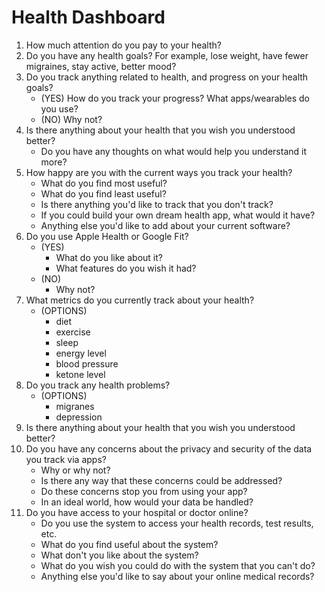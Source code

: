 # Health Dashboard

1. How much attention do you pay to your health?
1. Do you have any health goals? For example, lose weight, have fewer migraines, stay active, better mood?
1. Do you track anything related to health, and progress on your health goals?
	- (YES) How do you track your progress? What apps/wearables do you use?
	- (NO) Why not?
1. Is there anything about your health that you wish you understood better?
	- Do you have any thoughts on what would help you understand it more?
1. How happy are you with the current ways you track your health?
	- What do you find most useful?
	- What do you find least useful?
	- Is there anything you'd like to track that you don't track?
	- If you could build your own dream health app, what would it have?
	- Anything else you'd like to add about your current software?
1. Do you use Apple Health or Google Fit?
	- (YES)
		- What do you like about it?
		- What features do you wish it had?
	- (NO)
		- Why not?
1. What metrics do you currently track about your health?
	- (OPTIONS)
		- diet
		- exercise
		- sleep
		- energy level
		- blood pressure
		- ketone level
1. Do you track any health problems?
	- (OPTIONS)
		- migranes
		- depression
1. Is there anything about your health that you wish you understood better?
1. Do you have any concerns about the privacy and security of the data you track via apps?
	- Why or why not?
	- Is there any way that these concerns could be addressed?
	- Do these concerns stop you from using your app?
	- In an ideal world, how would your data be handled?
1. Do you have access to your hospital or doctor online?
	- Do you use the system to access your health records, test results, etc.
	- What do you find useful about the system?
	- What don't you like about the system?
	- What do you wish you could do with the system that you can't do?
	- Anything else you'd like to say about your online medical records?
